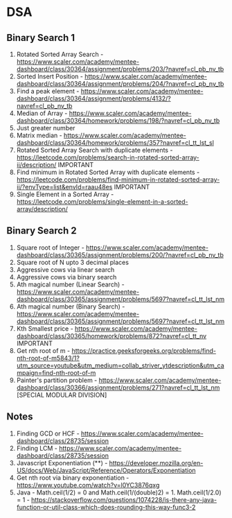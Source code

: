 # DSA

## Binary Search 1
1. Rotated Sorted Array Search - https://www.scaler.com/academy/mentee-dashboard/class/30364/assignment/problems/203/?navref=cl_pb_nv_tb
2. Sorted Insert Position - https://www.scaler.com/academy/mentee-dashboard/class/30364/assignment/problems/204/?navref=cl_pb_nv_tb
3. Find a peak element - https://www.scaler.com/academy/mentee-dashboard/class/30364/assignment/problems/4132/?navref=cl_pb_nv_tb
4. Median of Array - https://www.scaler.com/academy/mentee-dashboard/class/30364/homework/problems/198/?navref=cl_pb_nv_tb
5. Just greater number
6. Matrix median - https://www.scaler.com/academy/mentee-dashboard/class/30364/homework/problems/357?navref=cl_tt_lst_sl
7. Rotated Sorted Array Search with duplicate elements - https://leetcode.com/problems/search-in-rotated-sorted-array-ii/description/ IMPORTANT
8. Find minimum in Rotated Sorted Array with duplicate elements - https://leetcode.com/problems/find-minimum-in-rotated-sorted-array-ii/?envType=list&envId=raau48es IMPORTANT
9. Single Element in a Sorted Array - https://leetcode.com/problems/single-element-in-a-sorted-array/description/

## Binary Search 2
1. Square root of Integer - https://www.scaler.com/academy/mentee-dashboard/class/30365/assignment/problems/200/?navref=cl_pb_nv_tb
2. Square root of N upto 3 decimal places
3. Aggressive cows via linear search
3. Aggressive cows via binary search
4. Ath magical number (Linear Search) - https://www.scaler.com/academy/mentee-dashboard/class/30365/assignment/problems/5697?navref=cl_tt_lst_nm
4. Ath magical number (Binary Search) - https://www.scaler.com/academy/mentee-dashboard/class/30365/assignment/problems/5697?navref=cl_tt_lst_nm
4. Kth Smallest price - https://www.scaler.com/academy/mentee-dashboard/class/30365/homework/problems/872?navref=cl_tt_nv IMPORTANT
5. Get nth root of m - https://practice.geeksforgeeks.org/problems/find-nth-root-of-m5843/1?utm_source=youtube&utm_medium=collab_striver_ytdescription&utm_campaign=find-nth-root-of-m
6. Painter's partition problem - https://www.scaler.com/academy/mentee-dashboard/class/30366/assignment/problems/271?navref=cl_tt_lst_nm [SPECIAL MODULAR DIVISION]



## Notes
1. Finding GCD or HCF - https://www.scaler.com/academy/mentee-dashboard/class/28735/session
2. Finding LCM - https://www.scaler.com/academy/mentee-dashboard/class/28735/session
3. Javascript Exponentiation (**) - https://developer.mozilla.org/en-US/docs/Web/JavaScript/Reference/Operators/Exponentiation
4. Get nth root via binary exponentiation - https://www.youtube.com/watch?v=l0YC3876qxg
5. Java - Math.ceil(1/2) = 0 and Math.ceil(1/(double)2) = 1. Math.ceil(1/2.0) = 1 - https://stackoverflow.com/questions/1074228/is-there-any-java-function-or-util-class-which-does-rounding-this-way-func3-2
